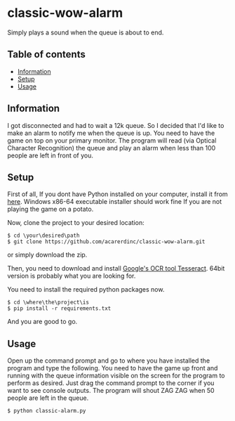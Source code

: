 # classic-wow-alarm
Simply plays a sound when the queue is about to end.

## Table of contents
* [Information](#information)
* [Setup](#setup)
* [Usage](#Usage)

## Information
I got disconnected and had to wait a 12k queue. So I decided that I'd like to make an alarm to notify me when the queue is up.
You need to have the game on top on your primary monitor. The program will read (via Optical Character Recognition) the queue and play an alarm when less than 100 people are left in front of you. 
	
## Setup
First of all, If you dont have Python installed on your computer, install it from [here](https://www.python.org/downloads/release/python-374/). Windows x86-64 executable installer should work fine If you are not playing the game on a potato.

Now, clone the project to your desired location:
```
$ cd \your\desired\path
$ git clone https://github.com/acarerdinc/classic-wow-alarm.git
```
or simply download the zip.

Then, you need to download and install [Google's OCR tool Tesseract](https://github.com/UB-Mannheim/tesseract/wiki). 64bit version is probably what you are looking for.

You need to install the required python packages now.
```
$ cd \where\the\project\is
$ pip install -r requirements.txt
```
And you are good to go.

## Usage
Open up the command prompt and go to where you have installed the program and type the following. You need to have the game up front and running with the queue information visible on the screen for the program to perform as desired. Just drag the command prompt to the corner if you want to see console outputs. The program will shout ZAG ZAG when 50 people are left in the queue.
```
$ python classic-alarm.py
```


